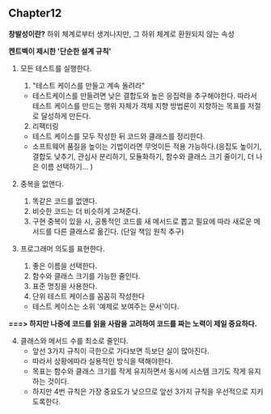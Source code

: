 ## Chapter12

**창발성이란?**
하위 체계로부터 생겨나지만, 그 하위 체계로 환원되지 않는 속성


**켄트벡이 제시한 '단순한 설계 규칙'**

1. 모든 테스트를 실행한다.
    1. "테스트 케이스를 만들고 계속 돌려라"
    - 테스트케이스를 만들려면 낮은 결합도와 높은 응집력을 추구해야한다. 따라서 테스트 케이스를 만드는 행위 자체가 객체 지향 방법론이 지향하는 목표를 저절로 달성하게 만든다.
    2. 리팩터링
    - 테스트 케이스를 모두 작성한 뒤 코드와 클래스를 정리한다.
    - 소프트웨어 품질을 높이는 기법이라면 무엇이든 적용 가능하다.(응집도 높이기, 결합도 낮추기, 관심사 분리하기, 모듈화하기, 함수와 클래스 크기 줄이기, 더 나은 이름 선택하기... )



2. 중복을 없앤다.
    1. 똑같은 코드를 없앤다.
    2. 비슷한 코드는 더 비슷하게 고쳐준다.
    3. 구현 중복이 있을 시, 공통적인 코드를 새 메서드로 뽑고 필요에 따라 새로운 메서드를 다른 클래스로 옮긴다. (단일 책임 원칙 추구)



3. 프로그래머 의도를 표현한다.
    1. 좋은 이름을 선택한다.
    2. 함수와 클래스 크기를 가능한 줄인다.
    3. 표준 명칭을 사용한다.
    4. 단위 테스트 케이스를 꼼꼼히 작성한다
    * 테스트 케이스는 소위 '예제로 보여주는 문서'이다.

**===> 하지만 나중에 코드를 읽을 사람을 고려하여 코드를 짜는 노력이 제일 중요하다.**



4. 클래스와 메서드 수를 최소로 줄인다.
    - 앞선 3가지 규칙이 극한으로 가다보면 득보단 실이 많아진다.
    - 따라서 상황에따라 실용적인 방식을 택해야한다.
    - 목표는 함수와 클래스 크기를 작게 유지하면서 동시에 시스템 크기도 작게 유지하는 것이다.
    - 하지만 4번 규칙은 가장 중요도가 낮으므로 앞선 3가지 규칙을 우선적으로 지키도록한다.

